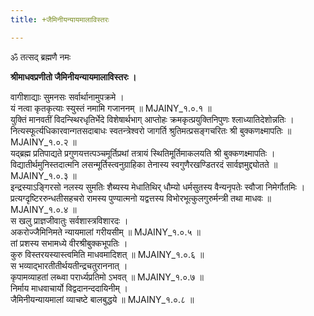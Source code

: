 ```yaml
---
title: +जैमिनीयन्यायमालाविस्तरः

---
```

  
ॐ तत्सद् ब्रह्मणै नमः  
  
  
**श्रीमाधवप्रणीतो जैमिनीयन्यायमालाविस्तरः ।**  
  
वागीशाद्याः सुमनसः सर्वार्थानामुपक्रमे ।  
यं नत्वा कृतकृत्याः स्युस्तं नमामि गजाननम् ॥ MJAINY_१.०.१ ॥  
युक्तिं मानवतीं विदन्स्थिरधृतिर्भेदे विशेषार्थभाग् आप्तोहः क्रमकृत्प्रयुक्तिनिपुणः श्लाध्यातिदेशोन्नतिः ।  
नित्यस्फूर्त्यधिकारवान्गतसदाबाधः स्वतन्त्रेश्वरो जागर्ति श्रुतिमत्प्रसङ्गचरितः श्री बुक्कणक्ष्मापतिः ॥ MJAINY_१.०.२ ॥  
यद्ब्रह्म प्रतिपाद्यते प्रगुणयत्तत्पञ्चमूर्तिप्रथां तत्रायं स्थितिमूर्तिमाकलयति श्री बुक्कणक्ष्मापतिः ।  
विद्यातीर्थमुनिस्तदात्मनि लसन्मूर्तिस्त्वनुग्राहिका तेनास्य स्वगुणैरखण्डितरदं सार्वज्ञमुद्द्योतते ॥ MJAINY_१.०.३ ॥  
इन्द्रस्याऽङ्गिरसो नलस्य सुमतिः शैब्यस्य मेधातिथिर् धौम्यो धर्मसुतस्य वैन्यनृपतेः स्वौजा निमेर्गौतमिः ।  
प्रत्यग्दृष्टिररुन्धतीसहचरो रामस्य पुण्यात्मनो यद्वत्तस्य विभोरभूत्कुलगुरुर्मन्त्री तथा माधवः ॥ MJAINY_१.०.४ ॥  
स खलु प्राज्ञजीवातुः सर्वशास्त्रविशारदः ।  
अकरोज्जैमिनिमते न्यायमालां गरीयसीम् ॥ MJAINY_१.०.५ ॥  
तां प्रशस्य सभामध्ये वीरश्रीबुक्कभूपतिः ।  
कुरु विस्तरयस्यास्त्वमिति माधवमादिशत् ॥ MJAINY_१.०.६ ॥  
स भव्याद्भारतीतीर्थयतीन्द्रचतुराननात् ।  
कृपामव्याहतां लब्ध्वा परार्ध्यप्रतिमो ऽभवत् ॥ MJAINY_१.०.७ ॥  
निर्माय माधवाचार्यो विद्वदानन्ददायिनीम् ।  
जैमिनीयन्यायमालां व्याचष्टे बालबुद्धये ॥ MJAINY_१.०.८ ॥  
  
